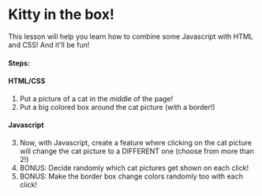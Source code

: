 # Kitty in the box!

This lesson will help you learn how to combine some Javascript with HTML and CSS! And it'll be fun!

#### Steps:

#### HTML/CSS
1. Put a picture of a cat in the middle of the page! 
2. Put a big colored box around the cat picture (with a border!)

#### Javascript
3. Now, with Javascript, create a feature where clicking on the cat picture will change the cat picture to a DIFFERENT one (choose from more than 2!)
4. BONUS: Decide randomly which cat pictures get shown on each click!
5. BONUS: Make the border box change colors randomly too with each click!
